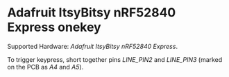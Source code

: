 # Adafruit ItsyBitsy nRF52840 Express onekey

Supported Hardware: *Adafruit ItsyBitsy nRF52840 Express*.

To trigger keypress, short together pins *LINE_PIN2* and *LINE_PIN3* (marked on the PCB as *A4* and *A5*).
